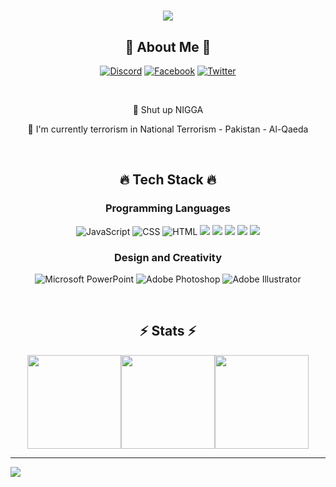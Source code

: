 <div align="center">
  <h1>
    <img src="https://readme-typing-svg.herokuapp.com/?lines=LOLI,+NEVER+DIE;SHUT+UP+NIGGA....;HENTAI+SV+BIENTHAI+GAY!&center=true&size=30">
  </h1>
  <h2> 💫 About Me 💫 </h2>


[![Discord](https://img.shields.io/badge/Discord-%237289DA.svg?logo=discord&logoColor=white)](http://wamvn.net/discord) 
[![Facebook](https://img.shields.io/badge/Facebook-%231877F2.svg?logo=Facebook&logoColor=white)](https://www.facebook.com/thnguyenen2motmot/) 
[![Twitter](https://img.shields.io/badge/Twitter-%231DA1F2.svg?logo=Twitter&logoColor=white)](https://twitter.com/AnThiNguyn3) 

</div>

<br />

<div align="center">
  <p> 👋 Shut up NIGGA <p>
  <p> 🔬 I'm currently terrorism in National Terrorism - Pakistan - Al-Qaeda </p>
</div>

<br />

<div align="center">
  <h2> 🔥 Tech Stack 🔥 </h2>

  <h3> Programming Languages </h3>
  
![JavaScript](https://img.shields.io/badge/javascript-%23323330.svg?style=for-the-badge&logo=javascript&logoColor=%23F7DF1E) 
![CSS](https://img.shields.io/badge/css3-%231572B6.svg?style=for-the-badge&logo=css3&logoColor=white) 
![HTML](https://img.shields.io/badge/html5-%23E34F26.svg?style=for-the-badge&logo=html5&logoColor=white) 
<img src="https://img.shields.io/badge/c++%20-%2300599C.svg?&style=for-the-badge&logo=c%2B%2B&ogoColor=white"/> 
<img src="https://img.shields.io/badge/python%20-%2314354C.svg?&style=for-the-badge&logo=python&logoColor=white"/> 
<img src="https://img.shields.io/badge/lua-%232C2D72.svg?&style=for-the-badge&logo=lua&logoColor=white"/>
<img src="https://img.shields.io/badge/-Arduino-00979D?style=for-the-badge&logo=Arduino&logoColor=white"/>
<img src="https://img.shields.io/badge/node.js%20-%2343853D.svg?&style=for-the-badge&logo=node.js&logoColor=white"/>

  <h3> Design and Creativity </h3>

![Microsoft PowerPoint](https://img.shields.io/badge/Microsoft_PowerPoint-D04423?style=for-the-badge&logo=microsoft-powerpoint&logoColor=white)
![Adobe Photoshop](https://img.shields.io/badge/adobe_photoshop-%2331A8FF.svg?style=for-the-badge&logo=adobe%20photoshop&logoColor=white)
![Adobe Illustrator](https://img.shields.io/badge/adobe%20illustrator-%23FF9A00.svg?style=for-the-badge&logo=adobe%20illustrator&logoColor=white)
  
</div>

<br />

<div align="center">
  <h2 > ⚡ Stats ⚡ </h2>
  <div style="display: flex; justify-content: center;">
    <img height="150px" src="https://streak-stats.demolab.com/?user=tnan2011&theme=react&border=61dafb&hide_border=true" />
    <img height="150px" src="https://github-readme-stats.vercel.app/api/top-langs/?username=tnan2011&hide=c%23,powershell,Mathematica,Ruby,Objective-C,Objective-C%2b%2b,Cuda&title_color=61dafb&text_color=ffffff&icon_color=61dafb&bg_color=20232a&langs_count=8&layout=compact&border_color=61dafb&hide_border=true&size_weight=0.5&count_weight=0.5" />
    <img height="150px" src="https://github-readme-stats.vercel.app/api?username=tnan2011&show_icons=true&theme=react&border_color=61dafb&hide_border=true" />
  </div>
</div>

---
![](https://github-profile-trophy.vercel.app/?username=tnan2011&theme=radical&no-frame=false&no-bg=true&margin-w=4)
